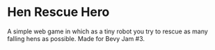 # Hen Rescue Hero

A simple web game in which as a tiny robot you try to rescue as many falling hens as possible. Made for Bevy Jam #3.
